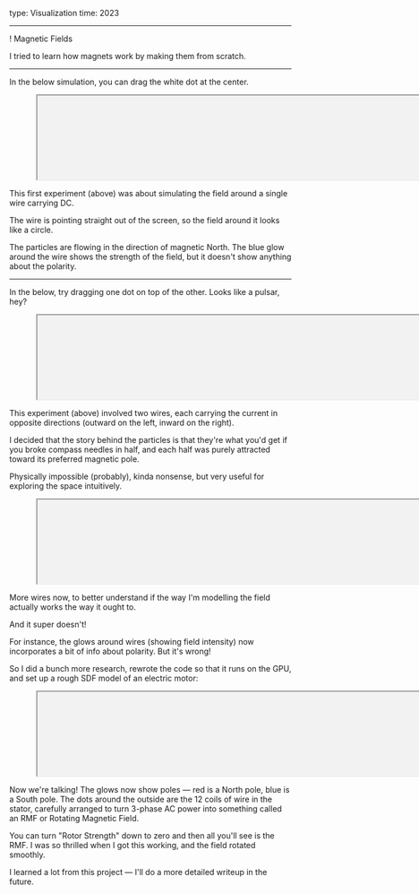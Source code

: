 type: Visualization
time: 2023

---

<script defer src="/script/frame-src.js"></script>

<style>
  .full-width iframe {
    margin: 0 5vw;
    width: 90vw;
    background: #f2f2f2;
  }
</style>

! Magnetic Fields

I tried to learn how magnets work by making them from scratch.

---

In the below simulation, you can drag the white dot at the center.

<div class="full-width">
  <iframe frame-src="https://magnetic-field-1.surge.sh"></iframe>
</div>

This first experiment (above) was about simulating the field around a single wire carrying DC.

The wire is pointing straight out of the screen, so the field around it looks like a circle.

The particles are flowing in the direction of magnetic North. The blue glow around the wire shows the strength of the field, but it doesn't show anything about the polarity.

---

In the below, try dragging one dot on top of the other. Looks like a pulsar, hey?

<div class="full-width">
  <iframe frame-src="https://magnetic-field-2.surge.sh"></iframe>
</div>

This experiment (above) involved two wires, each carrying the current in opposite directions (outward on the left, inward on the right).

I decided that the story behind the particles is that they're what you'd get if you broke compass needles in half, and each half was purely attracted toward its preferred magnetic pole.

Physically impossible (probably), kinda nonsense, but very useful for exploring the space intuitively.


<div class="full-width">
  <iframe frame-src="https://magnetic-field.surge.sh"></iframe>
</div>

More wires now, to better understand if the way I'm modelling the field actually works the way it ought to.

And it super doesn't!

For instance, the glows around wires (showing field intensity) now incorporates a bit of info about polarity. But it's wrong!

So I did a bunch more research, rewrote the code so that it runs on the GPU, and set up a rough SDF model of an electric motor:

<div class="full-width">
  <iframe frame-src="https://rmf.surge.sh"></iframe>
</div>

Now we're talking! The glows now show poles — red is a North pole, blue is a South pole. The dots around the outside are the 12 coils of wire in the stator, carefully arranged to turn 3-phase AC power into something called an RMF or Rotating Magnetic Field.

You can turn "Rotor Strength" down to zero and then all you'll see is the RMF. I was so thrilled when I got this working, and the field rotated smoothly.

I learned a lot from this project — I'll do a more detailed writeup in the future.
